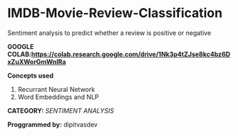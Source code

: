 # IMDB-Movie-Review-Classification

Sentiment analysis to predict whether a review is positive or negative

**GOOGLE COLAB:https://colab.research.google.com/drive/1Nk3p4tZJse8kc4bz6DxZuXWorGmWnIRa**

**Concepts used**


1.   Recurrant Neural Network
2.   Word Embeddings and NLP

**CATEGORY:** _SENTIMENT ANALYSIS_


**Proggrammed by:** dipitvasdev
